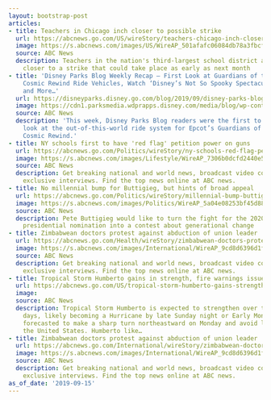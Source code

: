 ```yaml
---
layout: bootstrap-post
articles:
- title: Teachers in Chicago inch closer to possible strike
  url: https://abcnews.go.com/US/wireStory/teachers-chicago-inch-closer-strike-65623666
  image: https://s.abcnews.com/images/US/WireAP_501afafc06084db78a3fbcfbccbc7658_16x9_992.jpg
  source: ABC News
  description: Teachers in the nation's third-largest school district are inching
    closer to a strike that could take place as early as next month
- title: 'Disney Parks Blog Weekly Recap – First Look at Guardians of the Galaxy:
    Cosmic Rewind Ride Vehicles, Watch ‘Disney’s Not So Spooky Spectacular’ LIVE TONIGHT
    and More…'
  url: https://disneyparks.disney.go.com/blog/2019/09/disney-parks-blog-weekly-recap-first-look-at-guardians-of-the-galaxy-cosmic-rewind-ride-vehicles-watch-disneys-not-so-spooky-spectacular-live-tonight-and-more/
  image: https://cdn1.parksmedia.wdprapps.disney.com/media/blog/wp-content/uploads/2019/09/ggr012938019328102938123fi.jpg
  source: ABC News
  description: 'This week, Disney Parks Blog readers were the first to get a closer
    look at the out-of-this-world ride system for Epcot’s Guardians of the Galaxy:
    Cosmic Rewind.'
- title: NY schools first to have 'red flag' petition power on guns
  url: https://abcnews.go.com/Politics/wireStory/ny-schools-red-flag-petition-power-guns-65622435
  image: https://s.abcnews.com/images/Lifestyle/WireAP_7306b0dcfd2440e5987a326c1d34d422_16x9_992.jpg
  source: ABC News
  description: Get breaking national and world news, broadcast video coverage, and
    exclusive interviews. Find the top news online at ABC news.
- title: No millennial bump for Buttigieg, but hints of broad appeal
  url: https://abcnews.go.com/Politics/wireStory/millennial-bump-buttigeg-hints-broad-appeal-65622623
  image: https://s.abcnews.com/images/Politics/WireAP_5a04e08253bf45d88f435864d3035aca_16x9_992.jpg
  source: ABC News
  description: Pete Buttigieg would like to turn the fight for the 2020 Democratic
    presidential nomination into a contest about generational change
- title: Zimbabwean doctors protest against abduction of union leader
  url: https://abcnews.go.com/Health/wireStory/zimbabwean-doctors-protest-abduction-union-leader-65622724
  image: https://s.abcnews.com/images/International/WireAP_9cd8d6396d1f43b4b80561050685740e_16x9_992.jpg
  source: ABC News
  description: Get breaking national and world news, broadcast video coverage, and
    exclusive interviews. Find the top news online at ABC news.
- title: Tropical Storm Humberto gains in strength, fire warnings issued in West
  url: https://abcnews.go.com/US/tropical-storm-humberto-gains-strength-fire-warnings-issued/story?id=65622141
  image: 
  source: ABC News
  description: Tropical Storm Humberto is expected to strengthen over the next few
    days, likely becoming a Hurricane by late Sunday night or Early Monday, but is
    forecasted to make a sharp turn northeastward on Monday and avoid landfall with
    the United States. Humberto like…
- title: Zimbabwean doctors protest against abduction of union leader
  url: https://abcnews.go.com/International/wireStory/zimbabwean-doctors-protest-abduction-union-leader-65622723
  image: https://s.abcnews.com/images/International/WireAP_9cd8d6396d1f43b4b80561050685740e_16x9_992.jpg
  source: ABC News
  description: Get breaking national and world news, broadcast video coverage, and
    exclusive interviews. Find the top news online at ABC news.
as_of_date: '2019-09-15'
---
```


